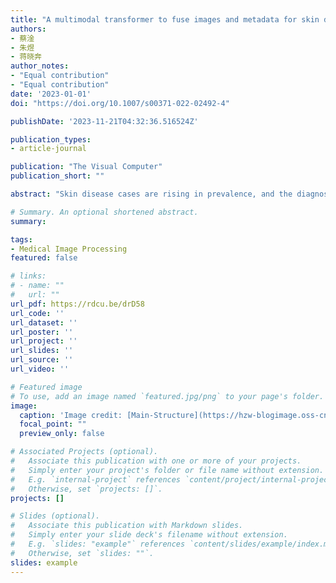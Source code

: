```yaml
---
title: "A multimodal transformer to fuse images and metadata for skin disease classification"
authors:
- 蔡淦
- 朱煜
- 蒋晓奔
author_notes:
- "Equal contribution"
- "Equal contribution"
date: '2023-01-01'
doi: "https://doi.org/10.1007/s00371-022-02492-4"

publishDate: '2023-11-21T04:32:36.516524Z'

publication_types:
- article-journal

publication: "The Visual Computer"
publication_short: ""

abstract: "Skin disease cases are rising in prevalence, and the diagnosis of skin diseases is always a challenging task in the clinic. Utilizing deep learning to diagnose skin diseases could help to meet these challenges. In this study, a novel neural network is proposed for the classification of skin diseases. Since the datasets for the research consist of skin disease images and clinical metadata, we propose a novel multimodal Transformer, which consists of two encoders for both images and metadata and one decoder to fuse the multimodal information. In the proposed network, a suitable Vision Transformer (ViT) model is utilized as the backbone to extract image deep features. As for metadata, they are regarded as labels and a new Soft Label Encoder (SLE) is designed to embed them. Furthermore, in the decoder part, a novel Mutual Attention (MA) block is proposed to better fuse image features and metadata features. To evaluate the model’s effectiveness, extensive experiments have been conducted on the private skin disease dataset and the benchmark dataset ISIC 2018. Compared with state-of-the-art methods, the proposed model shows better performance and represents an advancement in skin disease diagnosis."

# Summary. An optional shortened abstract.
summary: 

tags:
- Medical Image Processing
featured: false

# links:
# - name: ""
#   url: ""
url_pdf: https://rdcu.be/drD58
url_code: ''
url_dataset: ''
url_poster: ''
url_project: ''
url_slides: ''
url_source: ''
url_video: ''

# Featured image
# To use, add an image named `featured.jpg/png` to your page's folder. 
image:
  caption: 'Image credit: [Main-Structure](https://hzw-blogimage.oss-cn-shanghai.aliyuncs.com/812-lab/featured.jpg)'
  focal_point: ""
  preview_only: false

# Associated Projects (optional).
#   Associate this publication with one or more of your projects.
#   Simply enter your project's folder or file name without extension.
#   E.g. `internal-project` references `content/project/internal-project/index.md`.
#   Otherwise, set `projects: []`.
projects: []

# Slides (optional).
#   Associate this publication with Markdown slides.
#   Simply enter your slide deck's filename without extension.
#   E.g. `slides: "example"` references `content/slides/example/index.md`.
#   Otherwise, set `slides: ""`.
slides: example
---
```

